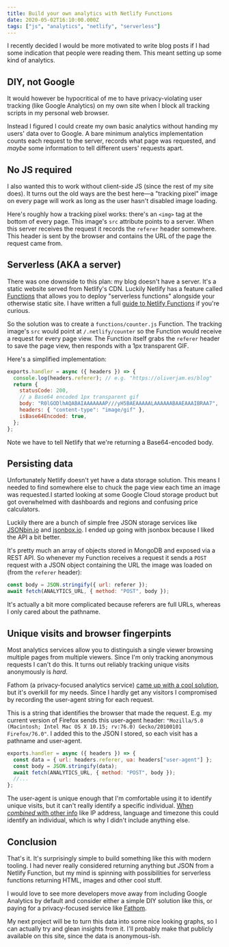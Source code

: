 ```yaml
---
title: Build your own analytics with Netlify Functions
date: 2020-05-02T16:10:00.000Z
tags: ["js", "analytics", "netlify", "serverless"]
---
```


I recently decided I would be more motivated to write blog posts if I had some indication that people were reading them. This meant setting up some kind of analytics.

<!-- excerpt -->

## DIY, not Google

It would however be hypocritical of me to have privacy-violating user tracking (like Google Analytics) on my own site when I block all tracking scripts in my personal web browser.

Instead I figured I could create my own basic analytics without handing my users' data over to Google. A bare minimum analytics implementation counts each request to the server, records what page was requested, and _maybe_ some information to tell different users' requests apart.

## No JS required

I also wanted this to work without client-side JS (since the rest of my site does). It turns out the old ways are the best here—a "tracking pixel" image on every page will work as long as the user hasn't disabled image loading.

Here's roughly how a tracking pixel works: there's an `<img>` tag at the bottom of every page. This image's `src` attribute points to a server. When this server receives the request it records the `referer` header somewhere. This header is sent by the browser and contains the URL of the page the request came from.

## Serverless (AKA a server)

There was one downside to this plan: my blog doesn't have a server. It's a static website served from Netlify's CDN. Luckily Netlify has a feature called [Functions](https://www.netlify.com/products/functions/) that allows you to deploy "serverless functions" alongside your otherwise static site. I have written a full [guide to Netlify Functions](we-dont-need-servers/) if you're curious.

So the solution was to create a `functions/counter.js` Function. The tracking image's `src` would point at `/.netlify/counter` so the Function would receive a request for every page view. The Function itself grabs the `referer` header to save the page view, then responds with a 1px transparent GIF.

Here's a simplified implementation:

```js
exports.handler = async ({ headers }) => {
  console.log(headers.referer); // e.g. "https://oliverjam.es/blog"
  return {
    statusCode: 200,
    // a Base64 encoded 1px transparent gif
    body: "R0lGODlhAQABAIAAAAAAAP///yH5BAEAAAAALAAAAAABAAEAAAIBRAA7",
    headers: { "content-type": "image/gif" },
    isBase64Encoded: true,
  };
};
```

Note we have to tell Netlify that we're returning a Base64-encoded body.

## Persisting data

Unfortunately Netlify doesn't yet have a data storage solution. This means I needed to find somewhere else to chuck the page view each time an image was requested.I started looking at some Google Cloud storage product but got overwhelmed with dashboards and regions and confusing price calculators.

Luckily there are a bunch of simple free JSON storage services like [JSONbin.io](https://jsonbin.io/) and [jsonbox.io](https://jsonbox.io/). I ended up going with jsonbox because I liked the API a bit better.

It's pretty much an array of objects stored in MongoDB and exposed via a REST API. So whenever my Function receives a request it sends a `POST` request with a JSON object containing the URL the image was loaded on (from the `referer` header):

```js
const body = JSON.stringify({ url: referer });
await fetch(ANALYTICS_URL, { method: "POST", body });
```

It's actually a bit more complicated because referers are full URLs, whereas I only cared about the pathname.

## Unique visits and browser fingerpints

Most analytics services allow you to distinguish a single viewer browsing multiple pages from multiple viewers. Since I'm only tracking anonymous requests I can't do this. It turns out reliably tracking unique visits anonymously is _hard_.

Fathom (a privacy-focused analytics service) [came up with a cool solution](https://usefathom.com/blog/anonymization), but it's overkill for my needs. Since I hardly get any visitors I compromised by recording the user-agent string for each request.

This is a string that identifies the browser that made the request. E.g. my current version of Firefox sends this user-agent header: `"Mozilla/5.0 (Macintosh; Intel Mac OS X 10.15; rv:76.0) Gecko/20100101 Firefox/76.0"`. I added this to the JSON I stored, so each visit has a pathname and user-agent.

```js
exports.handler = async ({ headers }) => {
  const data = { url: headers.referer, ua: headers["user-agent"] };
  const body = JSON.stringify(data);
  await fetch(ANALYTICS_URL, { method: "POST", body });
  //...
};
```

The user-agent is unique enough that I'm comfortable using it to identify unique visits, but it can't really identify a specific individual. [When _combined_ with other info](https://www.amiunique.org/) like IP address, language and timezone this could identify an individual, which is why I didn't include anything else.

## Conclusion

That's it. It's surprisingly simple to build something like this with modern tooling. I had never really considered returning anything but JSON from a Netlify Function, but my mind is spinning with possibilities for serverless functions returning HTML, images and other cool stuff.

I would love to see more developers move away from including Google Analytics by default and consider either a simple DIY solution like this, or paying for a privacy-focused service like [Fathom](https://usefathom.com/).

My next project will be to turn this data into some nice looking graphs, so I can actually try and glean insights from it. I'll probably make that publicly available on this site, since the data is anonymous-ish.
